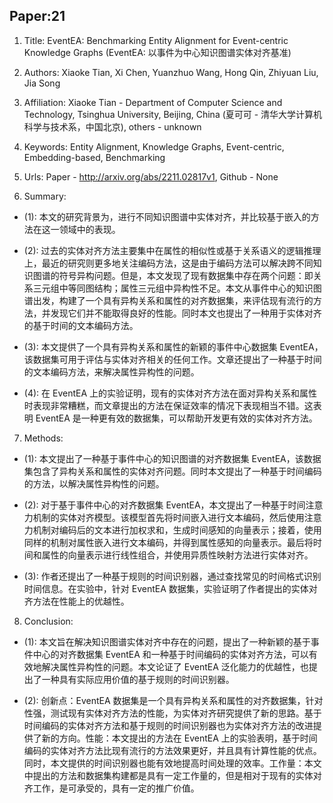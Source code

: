 ## Paper:21






1. Title: EventEA: Benchmarking Entity Alignment for Event-centric Knowledge Graphs (EventEA: 以事件为中心知识图谱实体对齐基准)

2. Authors: Xiaoke Tian, Xi Chen, Yuanzhuo Wang, Hong Qin, Zhiyuan Liu, Jia Song

3. Affiliation: Xiaoke Tian - Department of Computer Science and Technology, Tsinghua University, Beijing, China (夏可可 - 清华大学计算机科学与技术系，中国北京), others - unknown

4. Keywords: Entity Alignment, Knowledge Graphs, Event-centric, Embedding-based, Benchmarking

5. Urls: Paper - http://arxiv.org/abs/2211.02817v1, Github - None

6. Summary: 

- (1): 本文的研究背景为，进行不同知识图谱中实体对齐，并比较基于嵌入的方法在这一领域中的表现。

- (2): 过去的实体对齐方法主要集中在属性的相似性或基于关系语义的逻辑推理上，最近的研究则更多地关注编码方法，这是由于编码方法可以解决跨不同知识图谱的符号异构问题。但是，本文发现了现有数据集中存在两个问题：即关系三元组中等同图结构；属性三元组中异构性不足。本文从事件中心的知识图谱出发，构建了一个具有异构关系和属性的对齐数据集，来评估现有流行的方法，并发现它们并不能取得良好的性能。同时本文也提出了一种用于实体对齐的基于时间的文本编码方法。

- (3): 本文提供了一个具有异构关系和属性的新颖的事件中心数据集 EventEA，该数据集可用于评估与实体对齐相关的任何工作。文章还提出了一种基于时间的文本编码方法，来解决属性异构性的问题。

- (4): 在 EventEA 上的实验证明，现有的实体对齐方法在面对异构关系和属性时表现非常糟糕，而文章提出的方法在保证效率的情况下表现相当不错。这表明 EventEA 是一种更有效的数据集，可以帮助开发更有效的实体对齐方法。
7. Methods:

- (1): 本文提出了一种基于事件中心的知识图谱的对齐数据集 EventEA，该数据集包含了异构关系和属性的实体对齐问题。同时本文提出了一种基于时间编码的方法，以解决属性异构性的问题。

- (2): 对于基于事件中心的对齐数据集 EventEA，本文提出了一种基于时间注意力机制的实体对齐模型。该模型首先将时间嵌入进行文本编码，然后使用注意力机制对编码后的文本进行加权求和，生成时间感知的向量表示；接着，使用同样的机制对属性嵌入进行文本编码，并得到属性感知的向量表示。最后将时间和属性的向量表示进行线性组合，并使用异质性映射方法进行实体对齐。

- (3): 作者还提出了一种基于规则的时间识别器，通过查找常见的时间格式识别时间信息。在实验中，针对 EventEA 数据集，实验证明了作者提出的实体对齐方法在性能上的优越性。





8. Conclusion:

- (1): 本文旨在解决知识图谱实体对齐中存在的问题，提出了一种新颖的基于事件中心的对齐数据集 EventEA 和一种基于时间编码的实体对齐方法，可以有效地解决属性异构性的问题。本文论证了 EventEA 泛化能力的优越性，也提出了一种具有实际应用价值的基于规则的时间识别器。

- (2): 创新点：EventEA 数据集是一个具有异构关系和属性的对齐数据集，针对性强，测试现有实体对齐方法的性能，为实体对齐研究提供了新的思路。基于时间编码的实体对齐方法和基于规则的时间识别器也为实体对齐方法的改进提供了新的方向。性能：本文提出的方法在 EventEA 上的实验表明，基于时间编码的实体对齐方法比现有流行的方法效果更好，并且具有计算性能的优点。同时，本文提供的时间识别器也能有效地提高时间处理的效率。工作量：本文中提出的方法和数据集构建都是具有一定工作量的，但是相对于现有的实体对齐工作，是可承受的，具有一定的推广价值。




